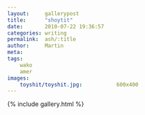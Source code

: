 ```yaml
---
layout:     gallerypost
title:      "shoytit"
date:       2010-07-22 19:36:57
categories: writing
permalink:  ash/:title
author:     Martin
meta:
tags:
    wako
    amer
images:
    toyshit/toyshit.jpg:           600x400
---
```


{% include gallery.html %}
